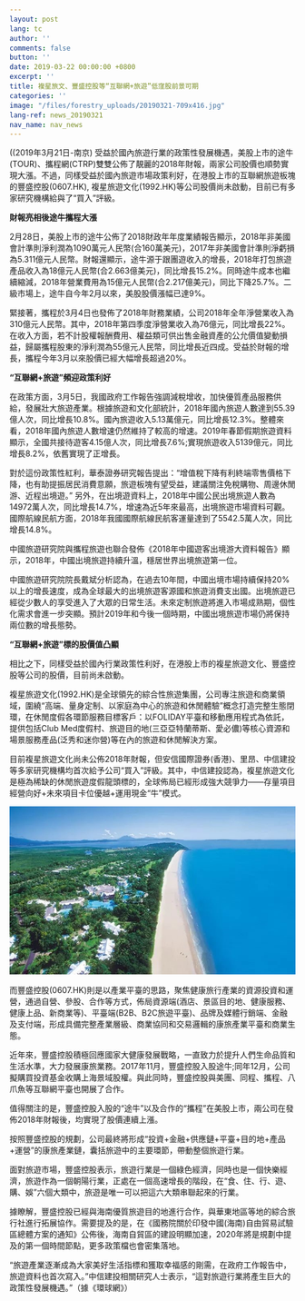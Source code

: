 ```yaml
---
layout: post
lang: tc
author: ''
comments: false
button: ''
date: 2019-03-22 00:00:00 +0800
excerpt: ''
title: 複星旅文、豐盛控股等“互聯網+旅遊”低窪股前景可期
categories: ''
image: "/files/forestry_uploads/20190321-709x416.jpg"
lang-ref: news_20190321
nav_name: nav_news
---
```

((2019年3月21日-南京) 受益於國內旅遊行業的政策性發展機遇，美股上市的途牛(TOUR)、攜程網(CTRP)雙雙公佈了靚麗的2018年財報，兩家公司股價也順勢實現大漲。不過，同樣受益於國內旅遊市場政策利好，在港股上市的互聯網旅遊板塊的豐盛控股(0607.HK), 複星旅遊文化(1992.HK)等公司股價尚未啟動，目前已有多家研究機構給與了“買入”評級。

**財報亮相後途牛攜程大漲**

2月28日，美股上市的途牛公佈了2018財政年年度業績報告顯示，2018年非美國會計準則淨利潤為1090萬元人民幣(合160萬美元)，2017年非美國會計準則淨虧損為5.311億元人民幣。財報還顯示，途牛源于跟團遊收入的增長，2018年打包旅遊產品收入為18億元人民幣(合2.663億美元)，同比增長15.2%。同時途牛成本也繼續縮減，2018年營業費用為15億元人民幣(合2.217億美元)，同比下降25.7%。二級市場上，途牛自今年2月以來，美股股價漲幅已達9%。

緊接著，攜程於3月4日也發佈了2018年財務業績，公司2018年全年淨營業收入為310億元人民幣。其中，2018年第四季度淨營業收入為76億元，同比增長22%。在收入方面，若不計股權報酬費用、權益類可供出售金融資產的公允價值變動損益，歸屬攜程股東的淨利潤為55億元人民幣，同比增長近四成。受益於財報的增長，攜程今年3月以來股價已經大幅增長超過20%。


**“互聯網+旅遊”頻迎政策利好**

在政策方面，3月5日，我國政府工作報告強調減稅增收，加快優質產品服務供給，發展壯大旅遊產業。根據旅遊和文化部統計，2018年國內旅遊人數達到55.39億人次，同比增長10.8%。國內旅遊收入5.13萬億元，同比增長12.3%。整體來看，2018年國內旅遊人數增速仍然維持了較高的增速。2019年春節假期旅遊資料顯示，全國共接待遊客4.15億人次，同比增長7.6%;實現旅遊收入5139億元，同比增長8.2%，依舊實現了正增長。

對於這份政策性紅利，華泰證券研究報告提出：“增值稅下降有利終端零售價格下降，也有助提振居民消費意願，旅遊板塊有望受益，建議關注免稅購物、周邊休閒游、近程出境遊。”
另外，在出境遊資料上，2018年中國公民出境旅遊人數為14972萬人次，同比增長14.7%，增速為近5年來最高，出境旅遊市場資料可觀。國際航線民航方面，2018年我國國際航線民航客運量達到了5542.5萬人次，同比增長14.8%。

中國旅遊研究院與攜程旅遊也聯合發佈《2018年中國遊客出境游大資料報告》顯示，2018年，中國出境旅遊持續升溫，穩居世界出境旅遊第一位。

中國旅遊研究院院長戴斌分析認為，在過去10年間，中國出境市場持續保持20%以上的增長速度，成為全球最大的出境旅遊客源國和旅遊消費支出國。出境旅遊已經從少數人的享受進入了大眾的日常生活。未來定制旅遊將進入市場成熟期，個性化需求會進一步突顯。預計2019年和今後一個時期，中國出境旅遊市場仍將保持兩位數的增長態勢。

**“互聯網+旅遊”標的股價值凸顯**

相比之下，同樣受益於國內行業政策性利好，在港股上市的複星旅遊文化、豐盛控股等公司的股價，目前尚未啟動。

複星旅遊文化(1992.HK)是全球領先的綜合性旅遊集團，公司專注旅遊和商業領域，圍繞“高端、量身定制、以家庭為中心的旅遊和休閒體驗”概念打造完整生態閉環，在休閒度假各環節服務目標客戶：以FOLIDAY平臺和移動應用程式為依託，提供包括Club Med度假村、旅遊目的地(三亞亞特蘭蒂斯、愛必儂)等核心資源和場景服務產品(泛秀和迷你營)等在內的旅遊和休閒解決方案。

目前複星旅遊文化尚未公佈2018年財報，但安信國際證券(香港)、里昂、中信建投等多家研究機構均首次給予公司“買入”評級。其中，中信建投認為，複星旅遊文化是極為稀缺的休閒旅遊度假龍頭標的，全球佈局已經形成強大競爭力——存量項目經營向好+未來項目卡位優越+運用現金“牛”模式。


![](/files/forestry_uploads/20190321-709x416.jpg)


而豐盛控股(0607.HK)則是以產業平臺的思路，聚焦健康旅行產業的資源投資和運營，通過自營、參股、合作等方式，佈局資源端(酒店、景區目的地、健康服務、健康上品、新商業等)、平臺端(B2B、B2C旅遊平臺)、品牌及媒體行銷端、金融及支付端，形成具備完整產業層級、商業協同和交易邏輯的康旅產業平臺和商業生態。

近年來，豐盛控股積極回應國家大健康發展戰略，一直致力於提升人們生命品質和生活水準，大力發展康旅業務。2017年11月，豐盛控股入股途牛;同年12月，公司擬購買投資基金收購上海景域股權。與此同時，豐盛控股與美團、同程、攜程、八爪魚等互聯網平臺也開展了合作。

值得關注的是，豐盛控股入股的“途牛”以及合作的“攜程”在美股上市，兩公司在發佈2018年財報後，均實現了股價連續上漲。

按照豐盛控股的規劃，公司最終將形成“投資+金融+供應鏈+平臺+目的地+產品+運營”的康旅產業鏈，囊括旅遊中的主要環節，帶動整個旅遊行業。

面對旅遊市場，豐盛控股表示，旅遊行業是一個綠色經濟，同時也是一個快樂經濟，旅遊作為一個朝陽行業，正處在一個高速增長的階段，在“食、住、行、遊、購、娛”六個大類中，旅遊是唯一可以把這六大類串聯起來的行業。

據瞭解，豐盛控股已經與海南優質旅遊目的地進行合作，與華東地區等地的綜合旅行社進行拓展協作。需要提及的是，在《國務院關於印發中國(海南)自由貿易試驗區總體方案的通知》公佈後，海南自貿區的建設明顯加速，2020年將是規劃中提及的第一個時間節點，更多政策檔也會密集落地。

“旅遊產業逐漸成為大家美好生活指標和獲取幸福感的剛需，在政府工作報告中，旅遊資料也首次寫入。”中信建投相關研究人士表示，“這對旅遊行業將產生巨大的政策性發展機遇。”（據《環球網》）


